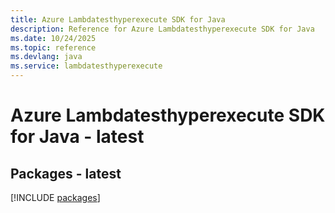 ```yaml
---
title: Azure Lambdatesthyperexecute SDK for Java
description: Reference for Azure Lambdatesthyperexecute SDK for Java
ms.date: 10/24/2025
ms.topic: reference
ms.devlang: java
ms.service: lambdatesthyperexecute
---
```

# Azure Lambdatesthyperexecute SDK for Java - latest
## Packages - latest
[!INCLUDE [packages](lambdatesthyperexecute-index.md)]